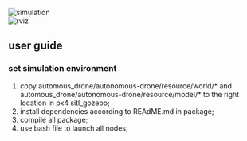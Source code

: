 
![simulation](https://github.com/jinwandou/XJTUCAG_Drone/tree/main/src/support_file/simulation.png)    
![rviz](https://github.com/jinwandou/XJTUCAG_Drone/tree/main/src/support_file/rviz.png)    

## user guide
### set simulation environment    
1. copy automous_drone/autonomous-drone/resource/world/* and automous_drone/autonomous-drone/resource/model/* to the right location in px4 sitl_gozebo;    
2. install dependencies according to REAdME.md in package;    
3. compile all package;    
4. use bash file to launch all nodes;    
 
